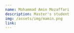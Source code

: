 ```yaml
---
name: Mohammad Amin Mozaffari
description: Master's student
img: /assets/img/mamin.png
link: 
---
```

